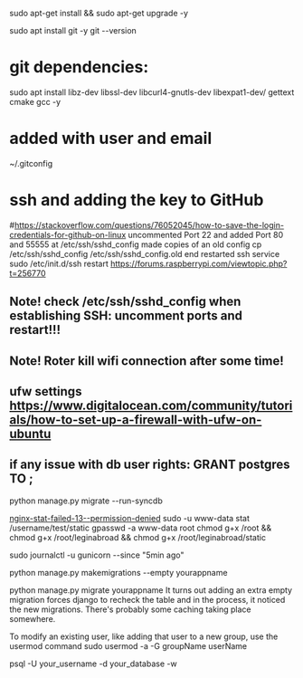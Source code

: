 sudo apt-get install &&  sudo apt-get upgrade -y

sudo apt install git -y
git --version

# git dependencies:
sudo apt install libz-dev libssl-dev libcurl4-gnutls-dev libexpat1-dev/
 gettext cmake gcc -y
# added with user and email 
~/.gitconfig

# ssh and adding the key to GitHub
#https://stackoverflow.com/questions/76052045/how-to-save-the-login-credentials-for-github-on-linux
uncommented Port 22 and added Port 80 and 55555 at /etc/ssh/sshd_config 
made copies of an old config cp /etc/ssh/sshd_config /etc/ssh/sshd_config.old
end restarted ssh service sudo /etc/init.d/ssh restart
https://forums.raspberrypi.com/viewtopic.php?t=256770

## Note! check /etc/ssh/sshd_config when establishing SSH: uncomment ports and restart!!!
## Note! Roter kill wifi connection after some time!
## ufw settings https://www.digitalocean.com/community/tutorials/how-to-set-up-a-firewall-with-ufw-on-ubuntu

## if any issue with db user rights: GRANT postgres TO <user>;
python manage.py migrate --run-syncdb


[nginx-stat-failed-13--permission-denied](https://stackoverflow.com/questions/25774999/nginx-stat-failed-13-permission-denied)
sudo -u www-data stat /username/test/static
gpasswd -a www-data root
chmod g+x /root && chmod g+x /root/leginabroad && chmod g+x /root/leginabroad/static

sudo journalctl -u gunicorn --since "5min ago"

python manage.py makemigrations --empty yourappname

python manage.py migrate yourappname
It turns out adding an extra empty migration forces django to recheck the table and in the process, it noticed the new migrations. There's probably some caching taking place somewhere.

To modify an existing user, like adding that user to a new group,
use the usermod command
sudo usermod -a -G groupName userName

psql -U your_username -d your_database -w